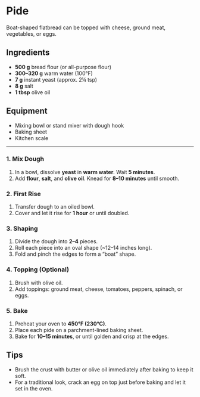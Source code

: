 # Pide

Boat-shaped flatbread can be topped with cheese, ground meat, vegetables, or eggs.

## Ingredients

- **500 g** bread flour (or all-purpose flour)
- **300–320 g** warm water (100°F)
- **7 g** instant yeast (approx. 2¼ tsp)
- **8 g** salt
- **1 tbsp** olive oil

## Equipment

- Mixing bowl or stand mixer with dough hook
- Baking sheet
- Kitchen scale

---

### 1. Mix Dough

1. In a bowl, dissolve **yeast** in **warm water**. Wait **5 minutes**.
2. Add **flour**, **salt**, and **olive oil**. Knead for **8–10 minutes** until smooth.

### 2. First Rise

1. Transfer dough to an oiled bowl.
2. Cover and let it rise for **1 hour** or until doubled.

### 3. Shaping

1. Divide the dough into **2–4** pieces.
2. Roll each piece into an oval shape (~12–14 inches long).
3. Fold and pinch the edges to form a “boat” shape.

### 4. Topping (Optional)

1. Brush with olive oil.
2. Add toppings: ground meat, cheese, tomatoes, peppers, spinach, or eggs.

### 5. Bake

1. Preheat your oven to **450°F (230°C)**.
2. Place each pide on a parchment-lined baking sheet.
3. Bake for **10–15 minutes**, or until golden and crisp at the edges.

## Tips

- Brush the crust with butter or olive oil immediately after baking to keep it soft.
- For a traditional look, crack an egg on top just before baking and let it set in the oven.